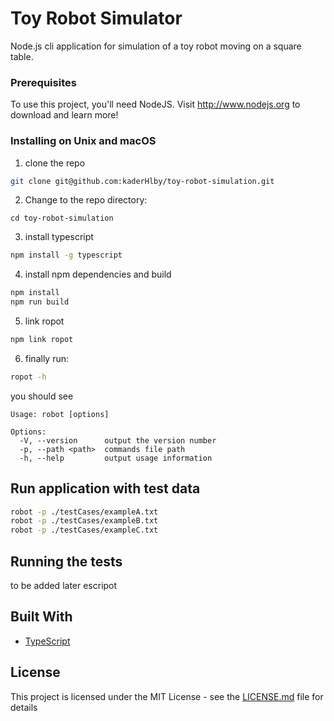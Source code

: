 # Toy Robot Simulator

Node.js cli application for simulation of a toy robot moving on a square table.

### Prerequisites

To use this project, you'll need NodeJS. Visit http://www.nodejs.org to download and learn more!

### Installing on Unix and macOS

1. clone the repo

```bash
git clone git@github.com:kaderHlby/toy-robot-simulation.git
```

2. Change to the repo directory:

```
cd toy-robot-simulation
```

3. install typescript

```bash
npm install -g typescript
```

4. install npm dependencies and build

```bash
npm install
npm run build
```

5. link ropot

```bash
npm link ropot
```

6. finally run:

```bash
ropot -h
```

you should see

```
Usage: robot [options]

Options:
  -V, --version      output the version number
  -p, --path <path>  commands file path
  -h, --help         output usage information

```

## Run application with test data

```bash
robot -p ./testCases/exampleA.txt
robot -p ./testCases/exampleB.txt
robot -p ./testCases/exampleC.txt
```

## Running the tests

to be added later
escripot

## Built With

- [TypeScript](https://github.com/microsoft/TypeScript) 
## License

This project is licensed under the MIT License - see the [LICENSE.md](LICENSE.md) file for details
